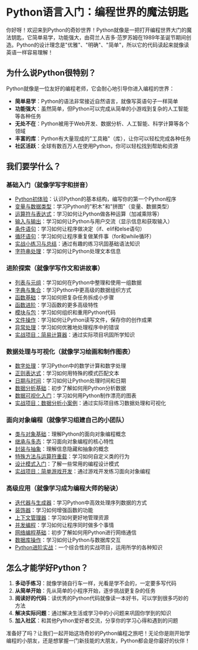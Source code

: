 # Python语言入门：编程世界的魔法钥匙

你好呀！欢迎来到Python的奇妙世界！Python就像是一把打开编程世界大门的魔法钥匙，它简单易学，功能强大，由荷兰人吉多·范罗苏姆在1989年圣诞节期间创造。Python的设计理念是"优雅"、"明确"、"简单"，所以它的代码读起来就像读英语一样容易理解！

## 为什么说Python很特别？

Python就像是一位友好的编程老师，它会耐心地引导你进入编程的世界：

- **简单易学**：Python的语法非常接近自然语言，就像写英语句子一样简单
- **功能强大**：虽然简单，但Python可以完成从简单的小游戏到复杂的人工智能等各种任务
- **无处不在**：Python被用于Web开发、数据分析、人工智能、科学计算等各个领域
- **丰富的库**：Python有大量现成的"工具箱"（库），让你可以轻松完成各种任务
- **社区活跃**：全球有数百万人在使用Python，你可以轻松找到帮助和资源

## 我们要学什么？

### 基础入门（就像学写字和拼音）
- [Python初体验](01-first-program.md)：认识Python的基本结构，编写你的第一个Python程序
- [变量与数据类型](02-variables-data-types.md)：学习Python的"积木"和"拼图"（变量、数据类型）
- [运算符与表达式](03-operators-expressions.md)：学习如何让Python做各种运算（加减乘除等）
- [输入与输出](04-input-output.md)：学习如何让Python与用户交流（显示信息和获取输入）
- [条件语句](05-conditional-statements.md)：学习如何让程序做决定（if、elif和else语句）
- [循环语句](06-loop-statements.md)：学习如何让程序重复做某件事（for和while循环）
- [实战小练习与总结](07-practice-summary.md)：通过有趣的练习巩固基础语法知识
- [字符串处理](08-string-manipulation.md)：学习如何让Python处理文本信息

### 进阶探索（就像学写作文和讲故事）
- [列表与元组](09-lists-tuples.md)：学习如何在Python中整理和使用一组数据
- [字典与集合](10-dictionaries-sets.md)：学习Python中更高级的数据组织方式
- [函数基础](11-functions-basics.md)：学习如何把复杂任务拆成小步骤
- [函数进阶](12-functions-advanced.md)：学习函数的更多高级特性
- [模块与包](13-modules-packages.md)：学习如何组织和重用Python代码
- [文件操作](14-file-operations.md)：学习如何让Python读写文件，保存你的创作成果
- [异常处理](15-exception-handling.md)：学习如何优雅地处理程序中的错误
- [实战项目：简易计算器](16-project-calculator.md)：通过实际项目巩固所学知识

### 数据处理与可视化（就像学习绘画和制作图表）
- [数字处理](17-number-processing.md)：学习Python中的数学计算和数字处理
- [正则表达式](18-regular-expressions.md)：学习如何用特殊的模式匹配文本
- [日期与时间](19-date-time.md)：学习如何让Python处理时间和日期
- [数据分析基础](20-data-analysis-basics.md)：初步了解如何用Python分析数据
- [数据可视化入门](21-data-visualization.md)：学习如何用Python制作漂亮的图表
- [实战项目：数据分析小案例](22-project-data-analysis.md)：通过实际项目练习数据处理和可视化

### 面向对象编程（就像学习组建自己的小团队）
- [类与对象基础](23-classes-objects-basics.md)：理解Python的面向对象编程概念
- [继承与多态](24-inheritance-polymorphism.md)：学习面向对象编程的核心特性
- [封装与抽象](25-encapsulation-abstraction.md)：理解信息隐藏和抽象的概念
- [特殊方法与运算符重载](26-special-methods.md)：学习如何自定义类的行为
- [设计模式入门](27-design-patterns.md)：了解一些常用的编程设计模式
- [实战项目：简单游戏开发](28-project-game-development.md)：通过游戏开发练习面向对象编程

### 高级应用（就像学习成为编程大师的秘诀）
- [迭代器与生成器](29-iterators-generators.md)：学习Python中高效处理序列数据的方式
- [装饰器](30-decorators.md)：学习如何增强函数的功能
- [上下文管理器](31-context-managers.md)：学习如何更好地管理资源
- [并发编程](32-concurrency.md)：学习如何让程序同时做多个事情
- [网络编程基础](33-network-programming.md)：初步了解如何用Python进行网络通信
- [数据库操作](34-database-operations.md)：学习如何让Python与数据库交互
- [Python进阶实战](35-advanced-project.md)：一个综合性的实战项目，运用所学的各种知识

## 怎么才能学好Python？

1. **多动手练习**：就像学骑自行车一样，光看是学不会的，一定要多写代码
2. **从简单开始**：先从简单的小程序开始，逐步挑战更复杂的任务
3. **阅读好的代码**：读优秀的Python代码就像读一本好书，可以学到很多巧妙的方法
4. **解决实际问题**：通过解决生活或学习中的小问题来巩固你学到的知识
5. **加入社区**：和其他Python爱好者交流，分享你的学习心得和遇到的问题

准备好了吗？让我们一起开始这场奇妙的Python编程之旅吧！无论你是刚开始学编程的小朋友，还是想掌握一门新技能的大朋友，Python都会是你最好的伙伴！